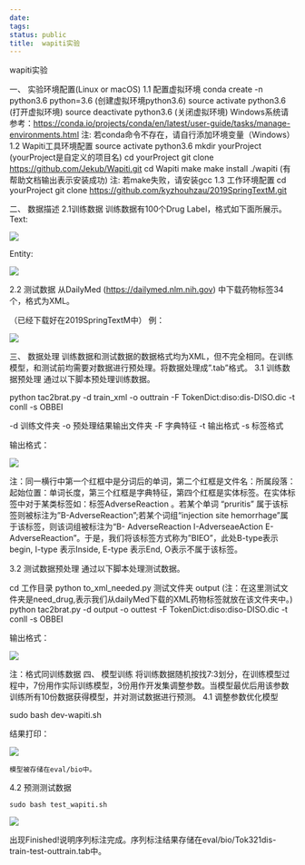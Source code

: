 ```yaml
---
date: 
tags: 
status: public
title:  wapiti实验
---
```


 wapiti实验

一、	实验环境配置(Linux or macOS)
1.1	配置虚拟环境
conda create -n python3.6 python=3.6 (创建虚拟环境python3.6)
source activate python3.6 (打开虚拟环境)
source deactivate python3.6 (关闭虚拟环境)
Windows系统请参考：https://conda.io/projects/conda/en/latest/user-guide/tasks/manage-environments.html
注: 若conda命令不存在，请自行添加环境变量（Windows）
1.2	Wapiti工具环境配置
source activate python3.6
mkdir yourProject (yourProject是自定义的项目名)
cd yourProject
git clone https://github.com/Jekub/Wapiti.git
cd Wapiti
make
make install
./wapiti (有帮助文档输出表示安装成功)
注: 若make失败，请安装gcc
1.3	工作环境配置
cd yourProject
git clone https://github.com/kyzhouhzau/2019SpringTextM.git

二、	数据描述
2.1训练数据
训练数据有100个Drug Label，格式如下面所展示。 
Text:
 
![](./_image/2019-03-02-16-04-28.jpg)

Entity:

![](./_image/2019-03-02-16-04-34.jpg)
 
2.2 测试数据
从DailyMed (https://dailymed.nlm.nih.gov) 中下载药物标签34个，格式为XML。

（已经下载好在2019SpringTextM中）
例： 

![](./_image/2019-03-02-16-04-42.jpg)

 
三、	数据处理
训练数据和测试数据的数据格式均为XML，但不完全相同。在训练模型，和测试前均需要对数据进行预处理。将数据处理成”.tab”格式。
3.1 训练数据预处理
通过以下脚本预处理训练数据。


python tac2brat.py -d train_xml -o outtrain -F TokenDict:diso:dis-DISO.dic -t conll -s OBBEI

-d 训练文件夹 
-o 预处理结果输出文件夹
-F 字典特征
-t 输出格式
-s 标签格式

输出格式：
 

![](./_image/2019-03-02-16-04-53.jpg)

注：同一横行中第一个红框中是分词后的单词，第二个红框是文件名：所属段落：起始位置：单词长度，第三个红框是字典特征，第四个红框是实体标签。在实体标签中对于某类标签如：标签AdverseReaction 。若某个单词 “pruritis” 属于该标签则被标注为”B-AdverseReaction”;若某个词组“injection site hemorrhage”属于该标签，则该词组被标注为“B- AdverseReaction I-AdverseaeAction E-AdverseReaction”。于是，我们将该标签方式称为”BIEO”，此处B-type表示begin, I-type 表示Inside, E-type 表示End, O表示不属于该标签。

3.2 测试数据预处理
通过以下脚本处理测试数据。

cd 工作目录
python to_xml_needed.py 测试文件夹 output (注：在这里测试文件夹是need_drug,表示我们从dailyMed下载的XML药物标签就放在该文件夹中。)
python tac2brat.py -d output  -o outtest -F TokenDict:diso:diso-DISO.dic -t conll -s OBBEI

输出格式：
 
![](./_image/2019-03-02-16-05-08.jpg)

注：格式同训练数据
四、	模型训练
将训练数据随机按找7:3划分，在训练模型过程中，7份用作实际训练模型，3份用作开发集调整参数。当模型最优后用该参数训练所有10份数据获得模型，并对测试数据进行预测。
4.1 调整参数优化模型

sudo bash dev-wapiti.sh

结果打印：

![](./_image/2019-03-02-16-05-19.jpg)

 
	模型被存储在eval/bio中。
4.2 预测测试数据

	sudo bash test_wapiti.sh

 
![](./_image/2019-03-02-16-05-27.jpg)

	
出现Finished!说明序列标注完成。序列标注结果存储在eval/bio/Tok321dis-train-test-outtrain.tab中。
